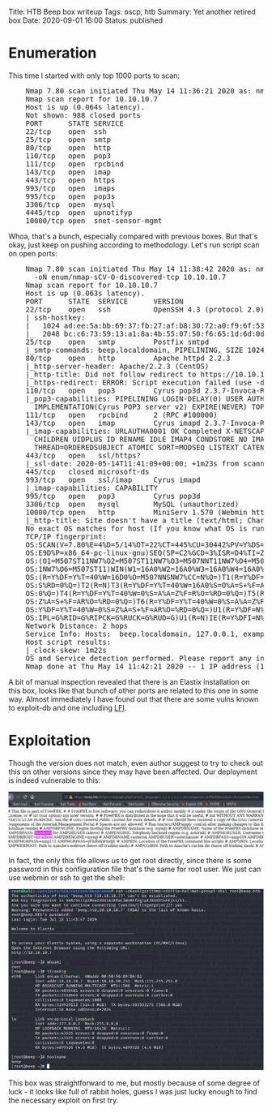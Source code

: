 Title: HTB Beep box writeup
Tags: oscp, htb
Summary: Yet another retired box
Date: 2020-09-01 16:00
Status: published

# Enumeration
This time I started with only top 1000 ports to scan:
<pre>
    Nmap 7.80 scan initiated Thu May 14 11:36:21 2020 as: nmap -sS --top-ports=1000 -oN enum/nmap-sS-top1k 10.10.10.7
    Nmap scan report for 10.10.10.7
    Host is up (0.064s latency).
    Not shown: 988 closed ports
    PORT      STATE SERVICE
    22/tcp    open  ssh
    25/tcp    open  smtp
    80/tcp    open  http
    110/tcp   open  pop3
    111/tcp   open  rpcbind
    143/tcp   open  imap
    443/tcp   open  https
    993/tcp   open  imaps
    995/tcp   open  pop3s
    3306/tcp  open  mysql
    4445/tcp  open  upnotifyp
    10000/tcp open  snet-sensor-mgmt
</pre>
Whoa, that's a bunch, especially compared with previous boxes. But that's okay, just keep on pushing according to methodology. Let's run script scan on open ports:
<pre>
    Nmap 7.80 scan initiated Thu May 14 11:38:42 2020 as: nmap -sC -sV -O -p 22,25,80,110,111,143,443,993,995,3306,445,10000 
      -oN enum/nmap-sCV-O-discovered-tcp 10.10.10.7
    Nmap scan report for 10.10.10.7
    Host is up (0.063s latency).
    PORT      STATE  SERVICE      VERSION
    22/tcp    open   ssh          OpenSSH 4.3 (protocol 2.0)
    | ssh-hostkey: 
    |   1024 ad:ee:5a:bb:69:37:fb:27:af:b8:30:72:a0:f9:6f:53 (DSA)
    |_  2048 bc:c6:73:59:13:a1:8a:4b:55:07:50:f6:65:1d:6d:0d (RSA)
    25/tcp    open   smtp         Postfix smtpd
    |_smtp-commands: beep.localdomain, PIPELINING, SIZE 10240000, VRFY, ETRN, ENHANCEDSTATUSCODES, 8BITMIME, DSN, 
    80/tcp    open   http         Apache httpd 2.2.3
    |_http-server-header: Apache/2.2.3 (CentOS)
    |_http-title: Did not follow redirect to https://10.10.10.7/
    |_https-redirect: ERROR: Script execution failed (use -d to debug)
    110/tcp   open   pop3         Cyrus pop3d 2.3.7-Invoca-RPM-2.3.7-7.el5_6.4
    |_pop3-capabilities: PIPELINING LOGIN-DELAY(0) USER AUTH-RESP-CODE RESP-CODES STLS APOP UIDL 
      IMPLEMENTATION(Cyrus POP3 server v2) EXPIRE(NEVER) TOP
    111/tcp   open   rpcbind      2 (RPC #100000)
    143/tcp   open   imap         Cyrus imapd 2.3.7-Invoca-RPM-2.3.7-7.el5_6.4
    |_imap-capabilities: URLAUTHA0001 OK Completed X-NETSCAPE STARTTLS BINARY MAILBOX-REFERRALS NAMESPACE THREAD=REFERENCES 
      CHILDREN UIDPLUS ID RENAME IDLE IMAP4 CONDSTORE NO IMAP4rev1 MULTIAPPEND LITERAL+ UNSELECT LIST-SUBSCRIBED 
      THREAD=ORDEREDSUBJECT ATOMIC SORT=MODSEQ LISTEXT CATENATE RIGHTS=kxte QUOTA SORT ANNOTATEMORE ACL
    443/tcp   open   ssl/https?
    |_ssl-date: 2020-05-14T11:41:09+00:00; +1m23s from scanner time.
    445/tcp   closed microsoft-ds
    993/tcp   open   ssl/imap     Cyrus imapd
    |_imap-capabilities: CAPABILITY
    995/tcp   open   pop3         Cyrus pop3d
    3306/tcp  open   mysql        MySQL (unauthorized)
    10000/tcp open   http         MiniServ 1.570 (Webmin httpd)
    |_http-title: Site doesn't have a title (text/html; Charset=iso-8859-1).
    No exact OS matches for host (If you know what OS is running on it, see https://nmap.org/submit/ ).
    TCP/IP fingerprint:
    OS:SCAN(V=7.80%E=4%D=5/14%OT=22%CT=445%CU=30442%PV=Y%DS=2%DC=I%G=Y%TM=5EBD2
    OS:E9D%P=x86_64-pc-linux-gnu)SEQ(SP=C2%GCD=3%ISR=D4%TI=Z%CI=Z%II=I%TS=A)OPS
    OS:(O1=M507ST11NW7%O2=M507ST11NW7%O3=M507NNT11NW7%O4=M507ST11NW7%O5=M507ST1
    OS:1NW7%O6=M507ST11)WIN(W1=16A0%W2=16A0%W3=16A0%W4=16A0%W5=16A0%W6=16A0)ECN
    OS:(R=Y%DF=Y%T=40%W=16D0%O=M507NNSNW7%CC=N%Q=)T1(R=Y%DF=Y%T=40%S=O%A=S+%F=A
    OS:S%RD=0%Q=)T2(R=N)T3(R=Y%DF=Y%T=40%W=16A0%S=O%A=S+%F=AS%O=M507ST11NW7%RD=
    OS:0%Q=)T4(R=Y%DF=Y%T=40%W=0%S=A%A=Z%F=R%O=%RD=0%Q=)T5(R=Y%DF=Y%T=40%W=0%S=
    OS:Z%A=S+%F=AR%O=%RD=0%Q=)T6(R=Y%DF=Y%T=40%W=0%S=A%A=Z%F=R%O=%RD=0%Q=)T7(R=
    OS:Y%DF=Y%T=40%W=0%S=Z%A=S+%F=AR%O=%RD=0%Q=)U1(R=Y%DF=N%T=40%IPL=164%UN=0%R
    OS:IPL=G%RID=G%RIPCK=G%RUCK=G%RUD=G)U1(R=N)IE(R=Y%DFI=N%T=40%CD=S)
    Network Distance: 2 hops
    Service Info: Hosts:  beep.localdomain, 127.0.0.1, example.com
    Host script results:
    |_clock-skew: 1m22s
    OS and Service detection performed. Please report any incorrect results at https://nmap.org/submit/ .
    Nmap done at Thu May 14 11:42:21 2020 -- 1 IP address (1 host up) scanned in 219.79 seconds
</pre>
A bit of manual inspection revealed that there is an Elastix installation on this box, looks like
that bunch of other ports are related to this one in some way. Almost immediately I have found out
that there are some vulns known to exploit-db and one including [LFI](https://www.exploit-db.com/exploits/37637).

# Exploitation
Though the version does not match, even author suggest to try to check out this on other versions since
they may have been affected. Our deployment is indeed vulnerable to this:

![LFI poc](/cstatic/htb-beep/lfi-poc.png)

In fact, the only this file allows us to get root directly, since there is some password in this configuration
file that's the same for root user. We just can use webmin or ssh to get the shell:

![root shell](/cstatic/htb-beep/root-shell.png)

This box was straightforward to me, but mostly because of some degree of luck - it looks like full of
rabbit holes, guess I was just lucky enough to find the necessary exploit on first try.
